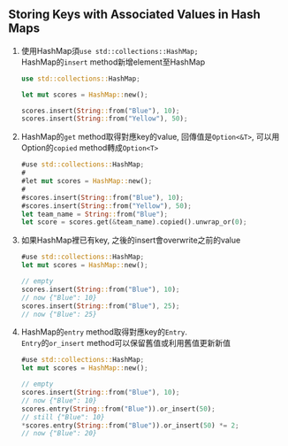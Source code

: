 ## Storing Keys with Associated Values in Hash Maps
1. 使用HashMap須`use std::collections::HashMap;`\
   HashMap的`insert` method新增element至HashMap
	```rust
    use std::collections::HashMap;

    let mut scores = HashMap::new();

    scores.insert(String::from("Blue"), 10);
    scores.insert(String::from("Yellow"), 50);
	```
2. HashMap的`get` method取得對應key的value, 回傳值是`Option<&T>`,
   可以用Option的`copied` method轉成`Option<T>`
	```rust
    #use std::collections::HashMap;
	#
    #let mut scores = HashMap::new();
	#
    #scores.insert(String::from("Blue"), 10);
    #scores.insert(String::from("Yellow"), 50);
    let team_name = String::from("Blue");
    let score = scores.get(&team_name).copied().unwrap_or(0);
	```
3. 如果HashMap裡已有key, 之後的insert會overwrite之前的value
	```rust
	#use std::collections::HashMap;
	let mut scores = HashMap::new();

	// empty
	scores.insert(String::from("Blue"), 10);
	// now {"Blue": 10}
    scores.insert(String::from("Blue"), 25);
	// now {"Blue": 25}
	```
4. HashMap的`entry` method取得對應key的`Entry`.\
   `Entry`的`or_insert` method可以保留舊值或利用舊值更新新值
	```rust
	#use std::collections::HashMap;
	let mut scores = HashMap::new();

	// empty
	scores.insert(String::from("Blue"), 10);
	// now {"Blue": 10}
    scores.entry(String::from("Blue")).or_insert(50);
	// still {"Blue": 10}
	*scores.entry(String::from("Blue")).or_insert(50) *= 2;
	// now {"Blue": 20}
	```
